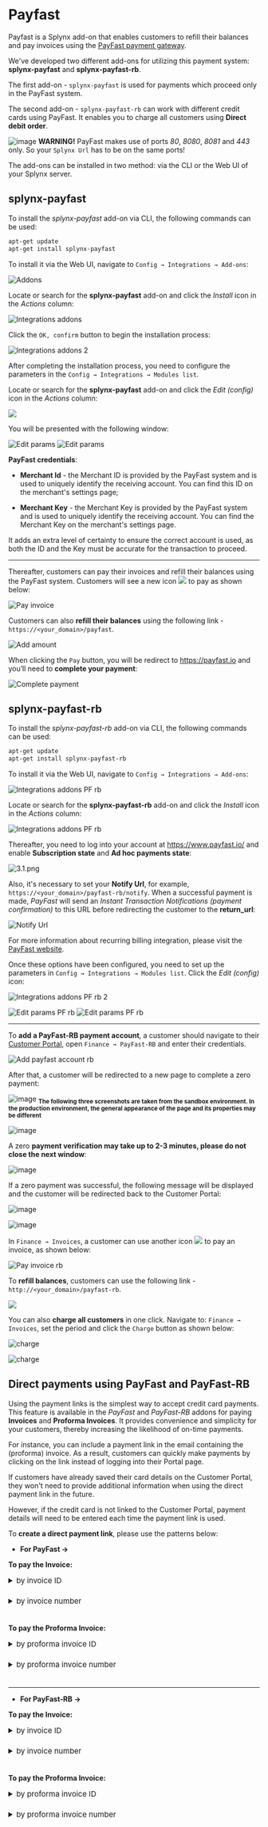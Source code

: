 Payfast
======================

Payfast is a Splynx add-on that enables customers to refill their balances and pay invoices using the [PayFast payment gateway](https://www.payfast.io).

We've developed two different add-ons for utilizing this payment system: **splynx-payfast** and **splynx-payfast-rb**.

The first add-on - `splynx-payfast` is used for payments which proceed only in the PayFast system.

The second add-on - `splynx-payfast-rb` can work with different credit cards using PayFast. It enables you to charge all customers using **Direct debit order**.

<icon class="image-icon">![image](warning.png)</icon> **WARNING!** PayFast makes use of ports *80*, *8080*, *8081* and *443* only. So your `Splynx Url` has to be on the same ports!

The add-ons can be installed in two method: via the CLI or the Web UI of your Splynx server.


## splynx-payfast


To install the *splynx-payfast* add-on via CLI, the following commands can be used:

```bash
apt-get update
apt-get install splynx-payfast
```
To install it via the Web UI, navigate to `Config → Integrations → Add-ons`:

![Addons](addons_icon.png)

Locate or search for the **splynx-payfast** add-on and click the *Install* icon in the *Actions* column:

![Integrations addons](addons_list.png)

Click the `OK, confirm` button to begin the installation process:

![Integrations addons 2](install.png)

After completing the installation process, you need to configure the parameters in the `Config → Integrations → Modules list`.

Locate or search for the **splynx-payfast** add-on and click the *Edit (config)* icon in the *Actions* column:

![](edit.png)

You will be presented with the following window:

![Edit params](params.png)
![Edit params](params2.png)

**PayFast credentials**:

* **Merchant Id** - the Merchant ID is provided by the PayFast system and is used to uniquely identify the receiving account. You can find this ID on the merchant's settings page;

* **Merchant Key** - the Merchant Key is provided by the PayFast system and is used to uniquely identify the receiving account. You can find the Merchant Key on the merchant's settings page.

It adds an extra level of certainty to ensure the correct account is used, as both the ID and the Key must be accurate for the transaction to proceed.

______________________

Thereafter, customers can pay their invoices and refill their balances using the PayFast system. Customers will see a new icon <icon class="image-icon">![](payfast_icon.png)</icon> to pay as shown below:

![Pay invoice](pay_invoice.png)

Customers can also **refill their balances** using the following link - ``` https://<your_domain>/payfast ```.

![Add amount](add_amount.png)

When clicking the `Pay` button, you will be redirect to https://payfast.io and you’ll need to **complete your payment**:

![Complete payment](complete_payment.png)


## splynx-payfast-rb


To install the *splynx-payfast-rb* add-on via CLI, the following commands can be used:

```bash
apt-get update
apt-get install splynx-payfast-rb
```
To install it via the Web UI, navigate to `Config → Integrations → Add-ons`:

![Integrations addons PF rb](addons_icon.png)

Locate or search for the **splynx-payfast-rb** add-on and click the *Install* icon in the *Actions* column:

![Integrations addons PF rb](addons_list_rb.png)

Thereafter, you need to log into your account at https://www.payfast.io/ and enable **Subscription state** and **Ad hoc payments state**:

![3.1.png](3.1.png)

Also, it's necessary to set your **Notify Url**, for example, `https://<your_domain>/payfast-rb/notify`. When a successful payment is made, *PayFast* will send an *Instant Transaction Notifications (payment confirmation)* to this URL before redirecting the customer to the **return_url**:

![Notify Url](notify_url.png)

For more information about recurring billing integration, please visit the [PayFast website](https://developers.payfast.co.za/docs#recurring_billing).

Once these options have been configured, you need to set up the parameters in `Config → Integrations → Modules list`. Click the *Edit (config)* icon:

![Integrations addons PF rb 2](params_rb.png)

![Edit params PF rb](params_rb_2.png)
![Edit params PF rb](params_rb_3.png)

______________________________________

To **add a PayFast-RB payment account**, a customer should navigate to their [Customer Portal](customer_portal/customer_portal.md), open `Finance → PayFast-RB` and enter their credentials.

![Add payfast account rb](add_payfast_account.png)

After that, a customer will be redirected to a new page to complete a zero payment:

<icon class="image-icon">![image](information.png)</icon> <sub>**The following three screenshots are taken from the sandbox environment. In the production environment, the general appearance of the page and its properties may be different**</sub>

![image](add_account1.png)

A zero **payment verification may take up to 2-3 minutes, please do not close the next window**:

![image](add_account2.png)

If a zero payment was successful, the following message will be displayed and the customer will be redirected back to the Customer Portal:

![image](add_account3.png)

![image](add_account4.png)

In `Finance → Invoices`, a customer can use another icon <icon class="image-icon">![](payfast-rb_icon.png)</icon> to pay an invoice, as shown below:

![Pay invoice rb](pay_invoice_rb.png)

To **refill balances**, customers can use the following link - ``` http://<your_domain>/payfast-rb ```.

![](add_amount_rb.png)

You can also **charge all customers** in one click. Navigate to: `Finance → Invoices`, set the period and click the `Charge` button as shown below:

![charge](1.1.png)

![charge](2.png)


## Direct payments using PayFast and PayFast-RB


Using the payment links is the simplest way to accept credit card payments. This feature is available in the *PayFast* and *PayFast-RB* addons for paying **Invoices** and **Proforma Invoices**. It provides convenience and simplicity for your customers, thereby increasing the likelihood of on-time payments.

For instance, you can include a payment link in the email containing the (proforma) invoice. As a result, customers can quickly make payments by clicking on the link instead of logging into their Portal page. 

If customers have already saved their card details on the Customer Portal, they won't need to provide additional information when using the direct payment link in the future. 

However, if the credit card is not linked to the Customer Portal, payment details will need to be entered each time the payment link is used.

To **create a direct payment link**, please use the patterns below:


- **For PayFast →**

**To pay the Invoice:**

<details style="font-size: 15px; margin-bottom: 5px;">
<summary>by invoice ID</summary>
<div markdown="1">

```
https://<splynx_domain_address>/payfast/direct-pay-invoice-by-id?item_id=<Invoice_id>
```
</div>
</details>

<br>

<details style="font-size: 15px; margin-bottom: 5px;">
<summary>by invoice number</summary>
<div markdown="1">

```
https://<splynx_domain_address>/payfast/direct-pay-invoice?item_id=<Invoice_number>
```
</div>
</details>

<br>

**To pay the Proforma Invoice:**

<details style="font-size: 15px; margin-bottom: 5px;">
<summary>by proforma invoice ID</summary>
<div markdown="1">

```
https://<splynx_domain_address>/payfast/direct-pay-proforma-by-id?item_id=<proforma_id>
```
</div>
</details>

<br>

<details style="font-size: 15px; margin-bottom: 5px;">
<summary>by proforma invoice number</summary>
<div markdown="1">

```
https://<splynx_domain_address>/payfast/direct-pay-proforma?item_id=<proforma_number>
```
</div>
</details>

<br>

---

- **For PayFast-RB →**

**To pay the Invoice:**

<details style="font-size: 15px; margin-bottom: 5px;">
<summary>by invoice ID</summary>
<div markdown="1">

```
https://<splynx_domain_address>/payfast-rb/direct-pay-invoice-by-id?item_id=<Invoice_id>
```
</div>
</details>

<br>

<details style="font-size: 15px; margin-bottom: 5px;">
<summary>by invoice number</summary>
<div markdown="1">

```
https://<splynx_domain_address>/payfast-rb/direct-pay-invoice?item_id=<Invoice_number>
```
</div>
</details>

<br>

**To pay the Proforma Invoice:**

<details style="font-size: 15px; margin-bottom: 5px;">
<summary>by proforma invoice ID</summary>
<div markdown="1">

```
https://<splynx_domain_address>/payfast-rb/direct-pay-proforma-by-id?item_id=<proforma_id>
```
</div>
</details>

<br>

<details style="font-size: 15px; margin-bottom: 5px;">
<summary>by proforma invoice number</summary>
<div markdown="1">

```
https://<splynx_domain_address>/payfast-rb/direct-pay-proforma?item_id=<proforma_number>
```
</div>
</details>
